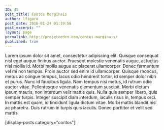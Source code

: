 ```yaml
---
ID: 45
post_title: Contos Marginais
author: lfigaro
post_date: 2016-01-24 01:19:56
post_excerpt: ""
layout: page
permalink: http://projetoeden.com/contos-marginais/
published: true
---
```

Lorem ipsum dolor sit amet, consectetur adipiscing elit. Quisque consequat nisl eget augue finibus auctor. Praesent molestie venenatis augue, at luctus nisl mollis id. Morbi mollis augue ac placerat ullamcorper. Donec fermentum vel mi non tempus. Proin auctor sed enim id ullamcorper. Quisque rhoncus, metus ac congue tempus, lacus odio hendrerit tortor, id semper dolor nibh et purus. Nunc id faucibus ligula. Nam tempus nisi metus, id rutrum odio auctor vitae. Pellentesque venenatis elementum suscipit. Morbi dictum ipsum mauris, non interdum velit mattis quis. Nulla quis semper libero, quis semper turpis. Integer suscipit diam interdum, iaculis risus in, tempus orci. In mattis est quam, id tincidunt ligula dictum vitae. Morbi mattis blandit nisl ac pharetra. Duis rutrum in turpis quis iaculis. Donec porttitor et velit sed mattis.

[display-posts category="contos"]